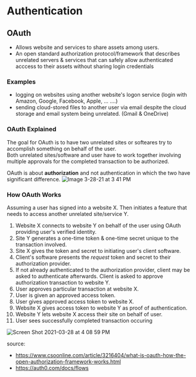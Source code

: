# Authentication

## OAuth
- Allows website and services to share assets among users.
- An open standard authorization protocol/framework that describes unrelated servers & services that can safely allow authenticated acccess to 
their assets without sharing login credentials

### Examples
- logging on websites using another website's logon service (login with Amazon, Google, Facebook, Apple, ... ....)
- sending cloud-stored files to another user via email despite the cloud storage and email system being unrelated. (Gmail & OneDrive)


### OAuth Explained
The goal for OAuth is to have two unrelated sites or softeares try to accomplish something on behalf of the user.  
Both unrelated sites/software and user have to work together involving multiple approvals for the completed transaction to be authorized.  

 OAuth is about **authorization** and not authentication in which the two have significant difference.
![Image 3-28-21 at 3 41 PM](https://user-images.githubusercontent.com/60489495/112770915-fa9bf000-8fdd-11eb-8192-551ece9cefc7.JPG)

### How OAuth Works
Assuming a user has signed into a website X. Then initiates a feature that needs to access another unrelated site/service Y.  

1. Website X connects to website Y on behalf of the user using OAuth providing user's verified identity.
2. Site Y generates a one-time token & one-time secret unique to the transaction involved.
3. Site X gives the token and secret to initiating user's client software.
4. Client's software presents the *request* token and secret to their authorization provider.
5. If not already authenticated to the authorization provider, client may be asked to authenticate afterwards. Client is asked to approve authorization transaction to website Y.
6. User approves particular transaction at website X.
7. User is given an approved access token.
8. User gives approved access token to website X.
9. Website X gives access token to website Y as proof of authentication.
10. Website Y lets website X access their site on behalf of user.
11. User sees successfully completed transaction occuring

![Screen Shot 2021-03-28 at 4 08 59 PM](https://user-images.githubusercontent.com/60489495/112771277-e9ec7980-8fdf-11eb-87da-5f416f2c3cd3.png)

source:
- https://www.csoonline.com/article/3216404/what-is-oauth-how-the-open-authorization-framework-works.html
- https://auth0.com/docs/flows
